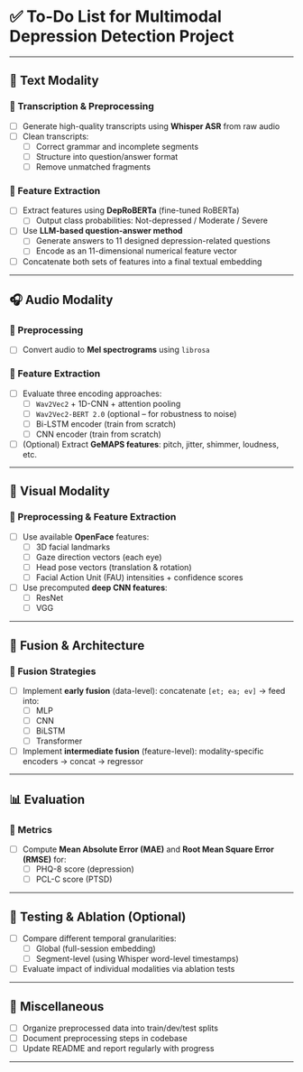 # ✅ To-Do List for Multimodal Depression Detection Project

---

## 📄 Text Modality

### 🔹 Transcription & Preprocessing
- [ ] Generate high-quality transcripts using **Whisper ASR** from raw audio
- [ ] Clean transcripts:
  - [ ] Correct grammar and incomplete segments
  - [ ] Structure into question/answer format
  - [ ] Remove unmatched fragments

### 🔹 Feature Extraction
- [ ] Extract features using **DepRoBERTa** (fine-tuned RoBERTa)
  - [ ] Output class probabilities: Not-depressed / Moderate / Severe
- [ ] Use **LLM-based question-answer method**
  - [ ] Generate answers to 11 designed depression-related questions
  - [ ] Encode as an 11-dimensional numerical feature vector
- [ ] Concatenate both sets of features into a final textual embedding

---

## 🎧 Audio Modality

### 🔹 Preprocessing
- [ ] Convert audio to **Mel spectrograms** using `librosa`

### 🔹 Feature Extraction
- [ ] Evaluate three encoding approaches:
  - [ ] `Wav2Vec2` + 1D-CNN + attention pooling
  - [ ] `Wav2Vec2-BERT 2.0` (optional – for robustness to noise)
  - [ ] Bi-LSTM encoder (train from scratch)
  - [ ] CNN encoder (train from scratch)
- [ ] (Optional) Extract **GeMAPS features**: pitch, jitter, shimmer, loudness, etc.

---

## 🎥 Visual Modality

### 🔹 Preprocessing & Feature Extraction
- [ ] Use available **OpenFace** features:
  - [ ] 3D facial landmarks
  - [ ] Gaze direction vectors (each eye)
  - [ ] Head pose vectors (translation & rotation)
  - [ ] Facial Action Unit (FAU) intensities + confidence scores
- [ ] Use precomputed **deep CNN features**:
  - [ ] ResNet
  - [ ] VGG

---

## 🔗 Fusion & Architecture

### 🔹 Fusion Strategies
- [ ] Implement **early fusion** (data-level): concatenate `[et; ea; ev]` → feed into:
  - [ ] MLP
  - [ ] CNN
  - [ ] BiLSTM
  - [ ] Transformer
- [ ] Implement **intermediate fusion** (feature-level): modality-specific encoders → concat → regressor

---

## 📊 Evaluation

### 🔹 Metrics
- [ ] Compute **Mean Absolute Error (MAE)** and **Root Mean Square Error (RMSE)** for:
  - [ ] PHQ-8 score (depression)
  - [ ] PCL-C score (PTSD)

---

## 🧪 Testing & Ablation (Optional)
- [ ] Compare different temporal granularities:
  - [ ] Global (full-session embedding)
  - [ ] Segment-level (using Whisper word-level timestamps)
- [ ] Evaluate impact of individual modalities via ablation tests

---

## 📂 Miscellaneous
- [ ] Organize preprocessed data into train/dev/test splits
- [ ] Document preprocessing steps in codebase
- [ ] Update README and report regularly with progress

---